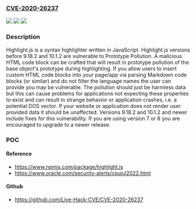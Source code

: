 ### [CVE-2020-26237](https://cve.mitre.org/cgi-bin/cvename.cgi?name=CVE-2020-26237)
![](https://img.shields.io/static/v1?label=Product&message=highlight.js&color=blue)
![](https://img.shields.io/static/v1?label=Version&message=n%2Fa&color=blue)
![](https://img.shields.io/static/v1?label=Vulnerability&message=CWE-471%20Modification%20of%20Assumed-Immutable%20Data%20(MAID)&color=brighgreen)

### Description

Highlight.js is a syntax highlighter written in JavaScript. Highlight.js versions before 9.18.2 and 10.1.2 are vulnerable to Prototype Pollution. A malicious HTML code block can be crafted that will result in prototype pollution of the base object's prototype during highlighting. If you allow users to insert custom HTML code blocks into your page/app via parsing Markdown code blocks (or similar) and do not filter the language names the user can provide you may be vulnerable. The pollution should just be harmless data but this can cause problems for applications not expecting these properties to exist and can result in strange behavior or application crashes, i.e. a potential DOS vector. If your website or application does not render user provided data it should be unaffected. Versions 9.18.2 and 10.1.2 and newer include fixes for this vulnerability. If you are using version 7 or 8 you are encouraged to upgrade to a newer release.

### POC

#### Reference
- https://www.npmjs.com/package/highlight.js
- https://www.oracle.com/security-alerts/cpujul2022.html

#### Github
- https://github.com/Live-Hack-CVE/CVE-2020-26237

